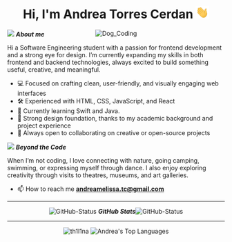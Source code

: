 <h1 align="center">Hi, I'm Andrea Torres Cerdan <img src="https://raw.githubusercontent.com/ABSphreak/ABSphreak/master/gifs/Hi.gif" width="30px"></h1>

<img align="right" width=300px alt="Dog_Coding" src="https://media1.giphy.com/media/v1.Y2lkPTc5MGI3NjExZXJqemV1NXBkdGh1bTlpdTRobHg4NTFleXp5ZGE1bzN6eWs2czJlaSZlcD12MV9pbnRlcm5hbF9naWZfYnlfaWQmY3Q9Zw/EZr27ZbJwmjE9PGyLN/giphy.gif" />

<img src="https://media.giphy.com/media/ObNTw8Uzwy6KQ/giphy.gif" width="30px">&nbsp;***About me***

Hi a Software Engineering student with a passion for frontend development and a strong eye for design. I’m currently expanding my skills in both frontend and backend technologies, always excited to build something useful, creative, and meaningful.
- 💻 Focused on crafting clean, user-friendly, and visually engaging web interfaces
- 🛠 Experienced with HTML, CSS, JavaScript, and React
- 🌱 Currently learning Swift and Java.
- 🎨 Strong design foundation, thanks to my academic background and project experience
- 🤝 Always open to collaborating on creative or open-source projects

<img src="https://media.giphy.com/media/VgCDAzcKvsR6OM0uWg/giphy.gif" width="50">&nbsp;***Beyond the Code***

When I’m not coding, I love connecting with nature, going camping, swimming, or expressing myself through dance. I also enjoy exploring creativity through visits to theatres, museums, and art galleries.

- 📫 How to reach me **andreamelissa.tc@gmail.com**
<hr>

<div align="center" width="50px" >
 <img src="https://media.giphy.com/media/8UHRm5oY4k4FDxq5QG/giphy.gif" width="30px" alt="GitHub-Status"/>&nbsp;<i><b>GitHub Stats</b></i><img src="https://media.giphy.com/media/8UHRm5oY4k4FDxq5QG/giphy.gif" width="30px" alt="GitHub-Status"/>
</div>
<hr>

<!-- STATS Y LENGUAJES MAS USADOS -->
<p align="center">
 <img src="https://github-readme-stats.vercel.app/api?username=andrea13-12&show_icons=true&theme=github_dark&show_icons=true&layout=compact&hide_rank=false" alt="th1l1na" />
 <img src="https://github-readme-stats.vercel.app/api/top-langs/?username=andrea13-12&layout=compact&theme=github_dark&show_icons=true" alt="Andrea's Top Languages" />

</p>
